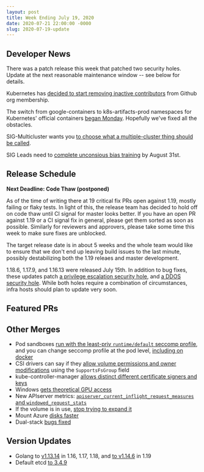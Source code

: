 ```yaml
---
layout: post
title: Week Ending July 19, 2020
date: 2020-07-21 22:00:00 -0000
slug: 2020-07-19-update
---
```


## Developer News

There was a patch release this week that patched two security holes.  Update at the next reasonable maintenance window -- see below for details.

Kubernetes has [decided to start removing inactive contributors](https://groups.google.com/g/kubernetes-dev/c/AvCa-sGx9Jw) from Github org membership.

The switch from google-containers to k8s-artifacts-prod namespaces for Kubernetes' official containers [began Monday](https://groups.google.com/g/kubernetes-dev/c/Z-y1EK-XBQM).  Hopefully we've fixed all the obstacles.

SIG-Multicluster wants you [to choose what a multiple-cluster thing should be called](https://www.surveymonkey.com/r/7K26ZGX).

SIG Leads need to [complete unconsious bias training](https://groups.google.com/g/kubernetes-dev/c/5gRUxPi5XxY) by August 31st.

## Release Schedule

**Next Deadline: Code Thaw (postponed)**

As of the time of writing there at 19 critical fix PRs open against 1.19, mostly failing or flaky tests. In light of this, the release team has decided to hold off on code thaw until CI signal for master looks better. If you have an open PR against 1.19 or a CI signal fix in general, please get them sorted as soon as possible. Similarly for reviewers and approvers, please take some time this week to make sure fixes are unblocked.


The target release date is in about 5 weeks and the whole team would like to ensure that we don't end up leaving build issues to the last minute, possibly destabilizing both the 1.19 releaes and master development.

1.18.6, 1.17.9, and 1.16.13 were released July 15th.  In addition to bug fixes, these updates patch [a privilege escalation security hole](https://groups.google.com/g/kubernetes-dev/c/zQTiWUTbPu0), and [a DDOS security hole](https://groups.google.com/g/kubernetes-dev/c/_Bj4WGISHNk).  While both holes require a combination of circumstances, infra hosts should plan to update very soon.

## Featured PRs


## Other Merges

* Pod sandboxes [run with the least-priv `runtime/default` seccomp profile](https://github.com/kubernetes/kubernetes/pull/90949), and you can change seccomp profile at the pod level, [including on docker](https://github.com/kubernetes/kubernetes/pull/90948)
* CSI drivers can say if they [allow volume permissions and owner modifications](https://github.com/kubernetes/kubernetes/pull/92001) using the `SupportsFsGroup` field
* kube-controller-manager [allows distinct different certificate signers and keys](https://github.com/kubernetes/kubernetes/pull/90822)
* Windows [gets theoretical GPU access](https://github.com/kubernetes/kubernetes/pull/80917)
* New APIserver metrics: [`apiserver_current_inflight_request_measures` and `windowed_request_stats`](https://github.com/kubernetes/kubernetes/pull/91177)
* If the volume is in use, [stop trying to expand it](https://github.com/kubernetes/kubernetes/pull/92986)
* Mount Azure [disks faster](https://github.com/kubernetes/kubernetes/pull/93052)
* Dual-stack [bugs fixed](https://github.com/kubernetes/kubernetes/pull/91399)

## Version Updates

* Golang to [v1.13.14](https://groups.google.com/g/kubernetes-dev/c/5gRUxPi5XxY) in 1.16, 1.17, 1.18, and [to v1.14.6](https://github.com/kubernetes/kubernetes/pull/93198) in 1.19
* Default etcd [to 3.4.9](https://github.com/kubernetes/kubernetes/pull/92349)
